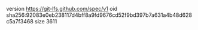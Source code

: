 version https://git-lfs.github.com/spec/v1
oid sha256:92083e0eb238117d4bff8a9fd9676cd52f9bd397b7a631a4b48d628c5a7f3468
size 3611
